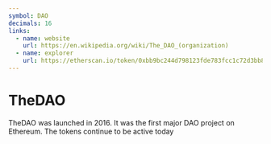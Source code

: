 ```yaml
---
symbol: DAO
decimals: 16
links:
  - name: website
    url: https://en.wikipedia.org/wiki/The_DAO_(organization)
  - name: explorer
    url: https://etherscan.io/token/0xbb9bc244d798123fde783fcc1c72d3bb8c189413
---
```


# TheDAO

TheDAO was launched in 2016. It was the first major DAO project on Ethereum. The tokens continue to be active today
